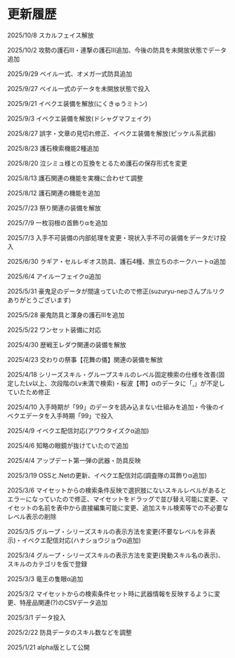 # 更新履歴

2025/10/8 スカルフェイス解放

2025/10/2 攻勢の護石Ⅲ・連撃の護石Ⅲ追加、今後の防具を未開放状態でデータ追加

2025/9/29 ベイル一式、オメガ一式防具追加

2025/9/27 ベイル一式のデータを未開放状態で投入

2025/9/21 イベクエ装備を解放(にくきゅうミトン)

2025/9/3 イベクエ装備を解放(ドシャグマフェイク)

2025/8/27 誤字・文章の見切れ修正、イベクエ装備を解放(ピッケル系武器)

2025/8/23 護石検索機能2種追加

2025/8/20 泣シミュ様との互換をとるため護石の保存形式を変更

2025/8/13 護石関連の機能を実機に合わせて調整

2025/8/12 護石関連の機能を追加

2025/7/23 祭り関連の装備を解放

2025/7/9 一枚羽根の首飾りαを追加

2025/7/3 入手不可装備の内部処理を変更・現状入手不可の装備をデータだけ投入

2025/6/30 ラギア・セルレギオス防具、護石4種、旅立ちのホークハートα追加

2025/6/4 アイルーフェイクα追加

2025/5/31 豪鬼足のデータが間違っていたので修正(suzuryu-nepさんプルリクありがとうございます)

2025/5/28 豪鬼防具と渾身の護石Ⅲを追加

2025/5/22 ワンセット装備に対応

2025/4/30 歴戦王レダウ関連の装備を解放

2025/4/23 交わりの祭事【花舞の儀】関連の装備を解放

2025/4/18 シリーズスキル・グループスキルのレベル固定検索の仕様を改善(固定したLv以上、次段階のLv未満で検索)・桜波【帯】αのデータに「,」が不足していたため修正

2025/4/10 入手時期が「99」のデータを読み込まない仕組みを追加・今後のイベクエデータを入手時期「99」で投入

2025/4/9 イベクエ配信対応(アワウタイズクα追加)

2025/4/6 知略の眼鏡が抜けていたので追加

2025/4/4 アップデート第一弾の武器・防具反映

2025/3/19 OSSと.Netの更新、イベクエ配信対応(調査隊の耳飾りα追加)

2025/3/6 マイセットからの検索条件反映で選択肢にないスキルレベルがあるとエラーになっていたので修正、マイセットをドラッグで並び替え可能に変更、マイセットの名前を表中から直接編集可能に変更、追加スキル検索等での不必要なレベル表示の削除

2025/3/5 グループ・シリーズスキルの表示方法を変更(不要なレベルを非表示)・イベクエ配信対応(ハナショウジョウα追加)

2025/3/4 グループ・シリーズスキルの表示方法を変更(発動スキル名の表示)、スキルのカテゴリを仮で登録

2025/3/3 竜王の隻眼α追加

2025/3/2 マイセットからの検索条件セット時に武器情報を反映するように変更、特産品関連(?)のCSVデータ追加

2025/3/1 データ投入

2025/2/22 防具データのスキル数などを調整

2025/1/21 alpha版として公開

